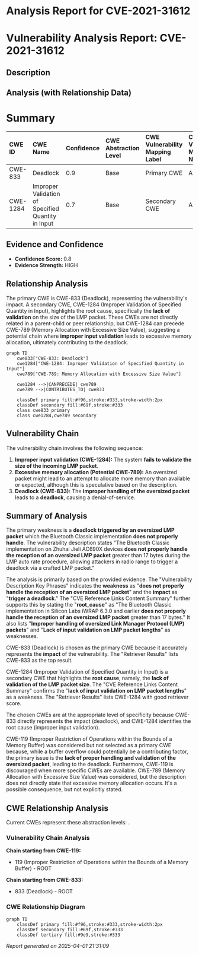 # Analysis Report for CVE-2021-31612

# Vulnerability Analysis Report: CVE-2021-31612

## Description



## Analysis (with Relationship Data)

# Summary
| CWE ID  | CWE Name                                                      | Confidence | CWE Abstraction Level | CWE Vulnerability Mapping Label | CWE-Vulnerability Mapping Notes |
| :------- | :------------------------------------------------------------ | :--------- | :---------------------- | :------------------------------ | :------------------------------ |
| CWE-833  | Deadlock                                                      | 0.9        | Base                    | Primary CWE                     | Allowed                       |
| CWE-1284 | Improper Validation of Specified Quantity in Input          | 0.7        | Base                    | Secondary CWE                   | Allowed                       |

## Evidence and Confidence

*   **Confidence Score:** 0.8
*   **Evidence Strength:** HIGH

## Relationship Analysis
The primary CWE is CWE-833 (Deadlock), representing the vulnerability's impact. A secondary CWE, CWE-1284 (Improper Validation of Specified Quantity in Input), highlights the root cause, specifically the **lack of validation** on the size of the LMP packet. These CWEs are not directly related in a parent-child or peer relationship, but CWE-1284 can precede CWE-789 (Memory Allocation with Excessive Size Value), suggesting a potential chain where **improper input validation** leads to excessive memory allocation, ultimately contributing to the deadlock.

```mermaid
graph TD
    cwe833["CWE-833: Deadlock"]
    cwe1284["CWE-1284: Improper Validation of Specified Quantity in Input"]
    cwe789["CWE-789: Memory Allocation with Excessive Size Value"]

    cwe1284 -->|CANPRECEDE| cwe789
    cwe789 -->|CONTRIBUTES_TO| cwe833

    classDef primary fill:#f96,stroke:#333,stroke-width:2px
    classDef secondary fill:#69f,stroke:#333
    class cwe833 primary
    class cwe1284,cwe789 secondary
```

## Vulnerability Chain
The vulnerability chain involves the following sequence:
1.  **Improper input validation (CWE-1284):** The system **fails to validate the size of the incoming LMP packet**.
2.  **Excessive memory allocation (Potential CWE-789):** An oversized packet might lead to an attempt to allocate more memory than available or expected, although this is speculative based on the description.
3.  **Deadlock (CWE-833):** The **improper handling of the oversized packet** leads to a **deadlock**, causing a denial-of-service.

## Summary of Analysis
The primary weakness is a **deadlock triggered by an oversized LMP packet** which the Bluetooth Classic implementation **does not properly handle**. The vulnerability description states "The Bluetooth Classic implementation on Zhuhai Jieli AC690X devices **does not properly handle the reception of an oversized LMP packet** greater than 17 bytes during the LMP auto rate procedure, allowing attackers in radio range to trigger a deadlock via a crafted LMP packet."

The analysis is primarily based on the provided evidence. The "Vulnerability Description Key Phrases" indicates the **weakness** as "**does not properly handle the reception of an oversized LMP packet**" and the **impact** as "**trigger a deadlock**." The "CVE Reference Links Content Summary" further supports this by stating the "**root_cause**" as "The Bluetooth Classic implementation in Silicon Labs iWRAP 6.3.0 and earlier **does not properly handle the reception of an oversized LMP packet** greater than 17 bytes." It also lists "**Improper handling of oversized Link Manager Protocol (LMP) packets**" and "**Lack of input validation on LMP packet lengths**" as weaknesses.

CWE-833 (Deadlock) is chosen as the primary CWE because it accurately represents the **impact** of the vulnerability. The "Retriever Results" lists CWE-833 as the top result.

CWE-1284 (Improper Validation of Specified Quantity in Input) is a secondary CWE that highlights the **root cause**, namely, the **lack of validation of the LMP packet size**. The "CVE Reference Links Content Summary" confirms the "**lack of input validation on LMP packet lengths**" as a weakness. The "Retriever Results" lists CWE-1284 with good retriever score.

The chosen CWEs are at the appropriate level of specificity because CWE-833 directly represents the impact (deadlock), and CWE-1284 identifies the root cause (improper input validation).

CWE-119 (Improper Restriction of Operations within the Bounds of a Memory Buffer) was considered but not selected as a primary CWE because, while a buffer overflow could potentially be a contributing factor, the primary issue is the **lack of proper handling and validation of the oversized packet**, leading to the deadlock. Furthermore, CWE-119 is discouraged when more specific CWEs are available. CWE-789 (Memory Allocation with Excessive Size Value) was considered, but the description does not directly state that excessive memory allocation occurs. It's a possible consequence, but not explicitly stated.


## CWE Relationship Analysis

Current CWEs represent these abstraction levels: .


### Vulnerability Chain Analysis

**Chain starting from CWE-119:**
- 119 (Improper Restriction of Operations within the Bounds of a Memory Buffer) - ROOT


**Chain starting from CWE-833:**
- 833 (Deadlock) - ROOT



### CWE Relationship Diagram

```mermaid
graph TD
    classDef primary fill:#f96,stroke:#333,stroke-width:2px
    classDef secondary fill:#69f,stroke:#333
    classDef tertiary fill:#9e9,stroke:#333
```



*Report generated on 2025-04-01 21:31:09*
